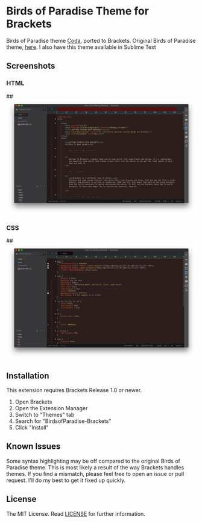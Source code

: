 Birds of Paradise Theme for Brackets
===

Birds of Paradise theme  [Coda](https://panic.com/coda//), ported to Brackets.
Original Birds of Paradise theme, [here](https://github.com/jbergantine/Birds-of-Paradise).
I also have this theme available in Sublime Text

Screenshots
---

### HTML
##![HTML](screenshots/html.png)

### CSS
##![HTML](screenshots/css.png)



Installation
---

This extension requires Brackets Release 1.0 or newer.

1. Open Brackets
2. Open the Extension Manager
3. Switch to "Themes" tab
4. Search for "BirdsofParadise-Brackets"
5. Click "Install"

Known Issues
---
Some syntax highlighting may be off compared to the original Birds of Paradise theme. This is most likely
a result of the way Brackets handles themes.
If you find a mismatch, please feel free to open an issue or pull request. I'll do my best to get
it fixed up quickly.

License
---

The MIT License. Read [LICENSE](LICENSE) for further information.